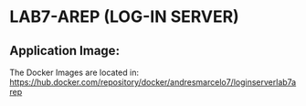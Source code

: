 # LAB7-AREP (LOG-IN SERVER)

## Application Image:
The Docker Images are  located in:  
https://hub.docker.com/repository/docker/andresmarcelo7/loginserverlab7arep